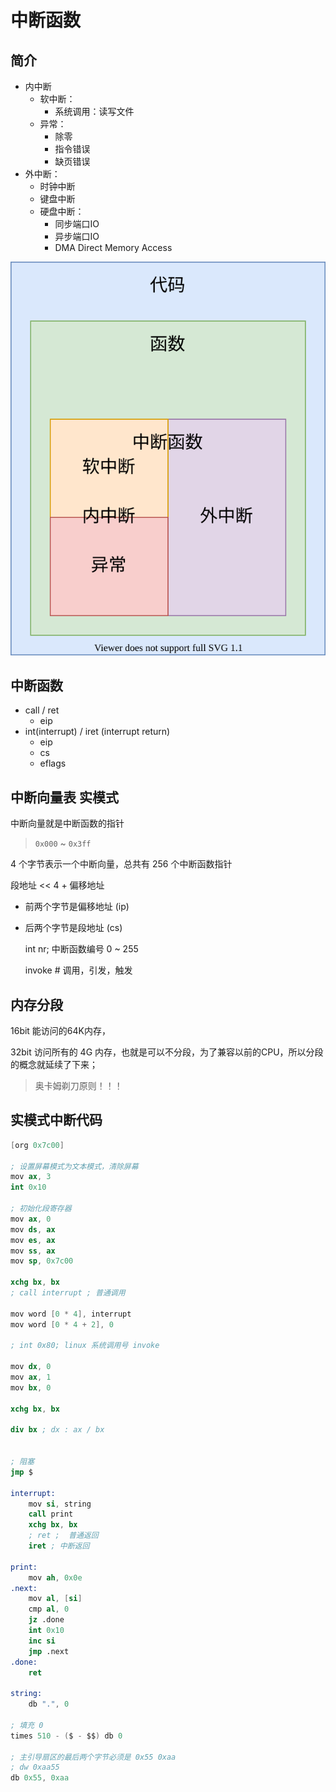 # 中断函数

## 简介

- 内中断
    - 软中断：
        - 系统调用：读写文件
    - 异常：
        - 除零
        - 指令错误
        - 缺页错误
- 外中断：
    - 时钟中断
    - 键盘中断
    - 硬盘中断：
        - 同步端口IO
        - 异步端口IO
        - DMA Direct Memory Access

![](./images/interrupt_01.drawio.svg)

## 中断函数

* call / ret
    * eip
* int(interrupt) / iret (interrupt return)
    - eip
    - cs
    - eflags

## 中断向量表 实模式

中断向量就是中断函数的指针

> `0x000` ~ `0x3ff` 

4 个字节表示一个中断向量，总共有 256 个中断函数指针

段地址 << 4 + 偏移地址

* 前两个字节是偏移地址 (ip)
* 后两个字节是段地址 (cs)

    int nr; 中断函数编号 0 ~ 255

    invoke # 调用，引发，触发

## 内存分段

16bit 能访问的64K内存，

32bit 访问所有的 4G 内存，也就是可以不分段，为了兼容以前的CPU，所以分段的概念就延续了下来；

> 奥卡姆剃刀原则！！！

## 实模式中断代码

```s
[org 0x7c00]

; 设置屏幕模式为文本模式，清除屏幕
mov ax, 3
int 0x10

; 初始化段寄存器
mov ax, 0
mov ds, ax
mov es, ax
mov ss, ax
mov sp, 0x7c00

xchg bx, bx
; call interrupt ; 普通调用

mov word [0 * 4], interrupt
mov word [0 * 4 + 2], 0

; int 0x80; linux 系统调用号 invoke

mov dx, 0
mov ax, 1
mov bx, 0

xchg bx, bx

div bx ; dx : ax / bx


; 阻塞
jmp $

interrupt:
    mov si, string
    call print
    xchg bx, bx
    ; ret ;  普通返回
    iret ; 中断返回

print:
    mov ah, 0x0e
.next:
    mov al, [si]
    cmp al, 0
    jz .done
    int 0x10
    inc si
    jmp .next
.done:
    ret

string:
    db ".", 0

; 填充 0
times 510 - ($ - $$) db 0

; 主引导扇区的最后两个字节必须是 0x55 0xaa
; dw 0xaa55
db 0x55, 0xaa
```